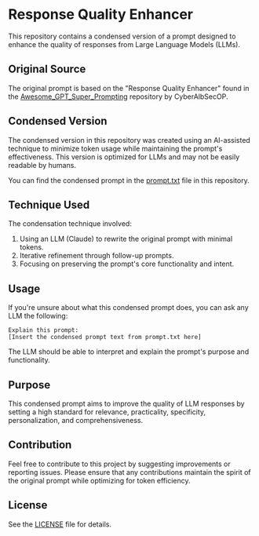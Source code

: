 # Response Quality Enhancer
This repository contains a condensed version of a prompt designed to enhance the quality of responses from Large Language Models (LLMs).

## Original Source
The original prompt is based on the "Response Quality Enhancer" found in the [Awesome_GPT_Super_Prompting](https://github.com/CyberAlbSecOP/Awesome_GPT_Super_Prompting/blob/main/My%20Super%20Prompts/Response%20Quality%20Enhacer.md) repository by CyberAlbSecOP.

## Condensed Version
The condensed version in this repository was created using an AI-assisted technique to minimize token usage while maintaining the prompt's effectiveness. This version is optimized for LLMs and may not be easily readable by humans.

You can find the condensed prompt in the [prompt.txt](prompt.txt) file in this repository.

## Technique Used
The condensation technique involved:
1. Using an LLM (Claude) to rewrite the original prompt with minimal tokens.
2. Iterative refinement through follow-up prompts.
3. Focusing on preserving the prompt's core functionality and intent.

## Usage
If you're unsure about what this condensed prompt does, you can ask any LLM the following:

```
Explain this prompt:
[Insert the condensed prompt text from prompt.txt here]
```

The LLM should be able to interpret and explain the prompt's purpose and functionality.

## Purpose
This condensed prompt aims to improve the quality of LLM responses by setting a high standard for relevance, practicality, specificity, personalization, and comprehensiveness.

## Contribution
Feel free to contribute to this project by suggesting improvements or reporting issues. Please ensure that any contributions maintain the spirit of the original prompt while optimizing for token efficiency.

## License
See the [LICENSE](LICENSE) file for details.

